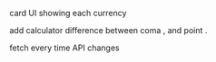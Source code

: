 card UI showing each currency

add calculator
    difference between coma , and point .

fetch every time API changes